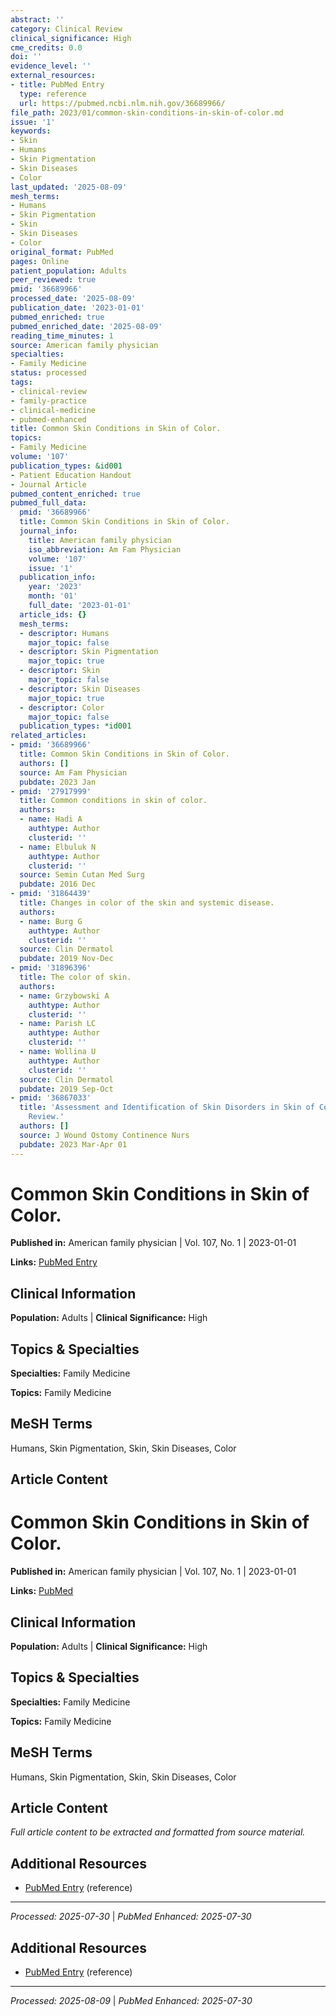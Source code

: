 ```yaml
---
abstract: ''
category: Clinical Review
clinical_significance: High
cme_credits: 0.0
doi: ''
evidence_level: ''
external_resources:
- title: PubMed Entry
  type: reference
  url: https://pubmed.ncbi.nlm.nih.gov/36689966/
file_path: 2023/01/common-skin-conditions-in-skin-of-color.md
issue: '1'
keywords:
- Skin
- Humans
- Skin Pigmentation
- Skin Diseases
- Color
last_updated: '2025-08-09'
mesh_terms:
- Humans
- Skin Pigmentation
- Skin
- Skin Diseases
- Color
original_format: PubMed
pages: Online
patient_population: Adults
peer_reviewed: true
pmid: '36689966'
processed_date: '2025-08-09'
publication_date: '2023-01-01'
pubmed_enriched: true
pubmed_enriched_date: '2025-08-09'
reading_time_minutes: 1
source: American family physician
specialties:
- Family Medicine
status: processed
tags:
- clinical-review
- family-practice
- clinical-medicine
- pubmed-enhanced
title: Common Skin Conditions in Skin of Color.
topics:
- Family Medicine
volume: '107'
publication_types: &id001
- Patient Education Handout
- Journal Article
pubmed_content_enriched: true
pubmed_full_data:
  pmid: '36689966'
  title: Common Skin Conditions in Skin of Color.
  journal_info:
    title: American family physician
    iso_abbreviation: Am Fam Physician
    volume: '107'
    issue: '1'
  publication_info:
    year: '2023'
    month: '01'
    full_date: '2023-01-01'
  article_ids: {}
  mesh_terms:
  - descriptor: Humans
    major_topic: false
  - descriptor: Skin Pigmentation
    major_topic: true
  - descriptor: Skin
    major_topic: false
  - descriptor: Skin Diseases
    major_topic: true
  - descriptor: Color
    major_topic: false
  publication_types: *id001
related_articles:
- pmid: '36689966'
  title: Common Skin Conditions in Skin of Color.
  authors: []
  source: Am Fam Physician
  pubdate: 2023 Jan
- pmid: '27917999'
  title: Common conditions in skin of color.
  authors:
  - name: Hadi A
    authtype: Author
    clusterid: ''
  - name: Elbuluk N
    authtype: Author
    clusterid: ''
  source: Semin Cutan Med Surg
  pubdate: 2016 Dec
- pmid: '31864439'
  title: Changes in color of the skin and systemic disease.
  authors:
  - name: Burg G
    authtype: Author
    clusterid: ''
  source: Clin Dermatol
  pubdate: 2019 Nov-Dec
- pmid: '31896396'
  title: The color of skin.
  authors:
  - name: Grzybowski A
    authtype: Author
    clusterid: ''
  - name: Parish LC
    authtype: Author
    clusterid: ''
  - name: Wollina U
    authtype: Author
    clusterid: ''
  source: Clin Dermatol
  pubdate: 2019 Sep-Oct
- pmid: '36867033'
  title: 'Assessment and Identification of Skin Disorders in Skin of Color: An Integrative
    Review.'
  authors: []
  source: J Wound Ostomy Continence Nurs
  pubdate: 2023 Mar-Apr 01
---
```


# Common Skin Conditions in Skin of Color.

**Published in:** American family physician | Vol. 107, No. 1 | 2023-01-01

**Links:** [PubMed Entry](https://pubmed.ncbi.nlm.nih.gov/36689966/)

## Clinical Information

**Population:** Adults | **Clinical Significance:** High

## Topics & Specialties

**Specialties:** Family Medicine

**Topics:** Family Medicine

## MeSH Terms

Humans, Skin Pigmentation, Skin, Skin Diseases, Color

## Article Content

# Common Skin Conditions in Skin of Color.

**Published in:** American family physician | Vol. 107, No. 1 | 2023-01-01

**Links:** [PubMed](https://pubmed.ncbi.nlm.nih.gov/36689966/)

## Clinical Information

**Population:** Adults | **Clinical Significance:** High

## Topics & Specialties

**Specialties:** Family Medicine

**Topics:** Family Medicine

## MeSH Terms

Humans, Skin Pigmentation, Skin, Skin Diseases, Color

## Article Content

*Full article content to be extracted and formatted from source material.*

## Additional Resources

- [PubMed Entry](https://pubmed.ncbi.nlm.nih.gov/36689966/) (reference)

---

*Processed: 2025-07-30* | *PubMed Enhanced: 2025-07-30*

## Additional Resources

- [PubMed Entry](https://pubmed.ncbi.nlm.nih.gov/36689966/) (reference)

---

*Processed: 2025-08-09* | *PubMed Enhanced: 2025-07-30*
